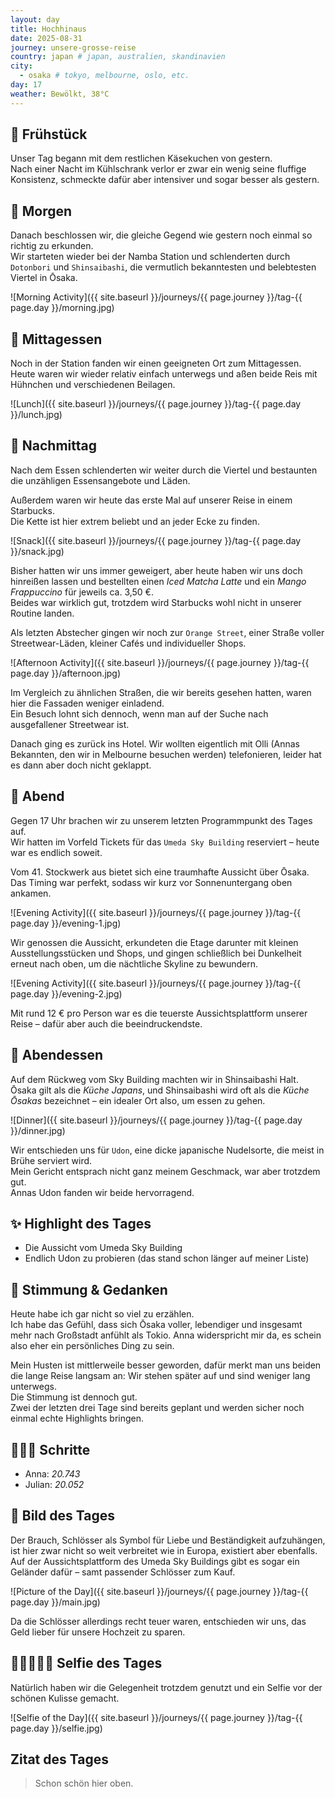 ```yaml
---
layout: day
title: Hochhinaus
date: 2025-08-31
journey: unsere-grosse-reise
country: japan # japan, australien, skandinavien
city:
  - osaka # tokyo, melbourne, oslo, etc.
day: 17
weather: Bewölkt, 38°C
---
```


## 🥐 Frühstück

Unser Tag begann mit dem restlichen Käsekuchen von gestern.  
Nach einer Nacht im Kühlschrank verlor er zwar ein wenig seine fluffige Konsistenz, schmeckte dafür aber intensiver und sogar besser als gestern.

## 🌅 Morgen

Danach beschlossen wir, die gleiche Gegend wie gestern noch einmal so richtig zu erkunden.  
Wir starteten wieder bei der Namba Station und schlenderten durch `Dotonbori` und `Shinsaibashi`, die vermutlich bekanntesten und belebtesten Viertel in Ōsaka.

![Morning Activity]({{ site.baseurl }}/journeys/{{ page.journey }}/tag-{{ page.day }}/morning.jpg)

## 🍣 Mittagessen

Noch in der Station fanden wir einen geeigneten Ort zum Mittagessen.  
Heute waren wir wieder relativ einfach unterwegs und aßen beide Reis mit Hühnchen und verschiedenen Beilagen.

![Lunch]({{ site.baseurl }}/journeys/{{ page.journey }}/tag-{{ page.day }}/lunch.jpg)

## 🌆 Nachmittag

Nach dem Essen schlenderten wir weiter durch die Viertel und bestaunten die unzähligen Essensangebote und Läden.

Außerdem waren wir heute das erste Mal auf unserer Reise in einem Starbucks.  
Die Kette ist hier extrem beliebt und an jeder Ecke zu finden.  

![Snack]({{ site.baseurl }}/journeys/{{ page.journey }}/tag-{{ page.day }}/snack.jpg)

Bisher hatten wir uns immer geweigert, aber heute haben wir uns doch hinreißen lassen und bestellten einen *Iced Matcha Latte* und ein *Mango Frappuccino* für jeweils ca. 3,50 €.  
Beides war wirklich gut, trotzdem wird Starbucks wohl nicht in unserer Routine landen.

Als letzten Abstecher gingen wir noch zur `Orange Street`, einer Straße voller Streetwear-Läden, kleiner Cafés und individueller Shops.  

![Afternoon Activity]({{ site.baseurl }}/journeys/{{ page.journey }}/tag-{{ page.day }}/afternoon.jpg)

Im Vergleich zu ähnlichen Straßen, die wir bereits gesehen hatten, waren hier die Fassaden weniger einladend.  
Ein Besuch lohnt sich dennoch, wenn man auf der Suche nach ausgefallener Streetwear ist.  

Danach ging es zurück ins Hotel. Wir wollten eigentlich mit Olli (Annas Bekannten, den wir in Melbourne besuchen werden) telefonieren, leider hat es dann aber doch nicht geklappt.

## 🌙 Abend

Gegen 17 Uhr brachen wir zu unserem letzten Programmpunkt des Tages auf.  
Wir hatten im Vorfeld Tickets für das `Umeda Sky Building` reserviert – heute war es endlich soweit.  

Vom 41. Stockwerk aus bietet sich eine traumhafte Aussicht über Ōsaka.  
Das Timing war perfekt, sodass wir kurz vor Sonnenuntergang oben ankamen.

![Evening Activity]({{ site.baseurl }}/journeys/{{ page.journey }}/tag-{{ page.day }}/evening-1.jpg)

Wir genossen die Aussicht, erkundeten die Etage darunter mit kleinen Ausstellungsstücken und Shops, und gingen schließlich bei Dunkelheit erneut nach oben, um die nächtliche Skyline zu bewundern.  

![Evening Activity]({{ site.baseurl }}/journeys/{{ page.journey }}/tag-{{ page.day }}/evening-2.jpg)

Mit rund 12 € pro Person war es die teuerste Aussichtsplattform unserer Reise – dafür aber auch die beeindruckendste.

## 🍜 Abendessen

Auf dem Rückweg vom Sky Building machten wir in Shinsaibashi Halt.  
Ōsaka gilt als die *Küche Japans*, und Shinsaibashi wird oft als die *Küche Ōsakas* bezeichnet – ein idealer Ort also, um essen zu gehen.  

![Dinner]({{ site.baseurl }}/journeys/{{ page.journey }}/tag-{{ page.day }}/dinner.jpg)

Wir entschieden uns für `Udon`, eine dicke japanische Nudelsorte, die meist in Brühe serviert wird.  
Mein Gericht entsprach nicht ganz meinem Geschmack, war aber trotzdem gut.  
Annas Udon fanden wir beide hervorragend.

## ✨ Highlight des Tages

- Die Aussicht vom Umeda Sky Building  
- Endlich Udon zu probieren (das stand schon länger auf meiner Liste)  

## 💭 Stimmung & Gedanken

Heute habe ich gar nicht so viel zu erzählen.  
Ich habe das Gefühl, dass sich Ōsaka voller, lebendiger und insgesamt mehr nach Großstadt anfühlt als Tokio.
Anna widerspricht mir da, es schein also eher ein persönliches Ding zu sein.

Mein Husten ist mittlerweile besser geworden, dafür merkt man uns beiden die lange Reise langsam an: Wir stehen später auf und sind weniger lang unterwegs.  
Die Stimmung ist dennoch gut.  
Zwei der letzten drei Tage sind bereits geplant und werden sicher noch einmal echte Highlights bringen.  

## 🏃🏽‍♀️ Schritte

- Anna: _20.743_  
- Julian: _20.052_  

## 📸 Bild des Tages

Der Brauch, Schlösser als Symbol für Liebe und Beständigkeit aufzuhängen, ist hier zwar nicht so weit verbreitet wie in Europa, existiert aber ebenfalls.  
Auf der Aussichtsplattform des Umeda Sky Buildings gibt es sogar ein Geländer dafür – samt passender Schlösser zum Kauf.  

![Picture of the Day]({{ site.baseurl }}/journeys/{{ page.journey }}/tag-{{ page.day }}/main.jpg)

Da die Schlösser allerdings recht teuer waren, entschieden wir uns, das Geld lieber für unsere Hochzeit zu sparen.  

## 👩🏻‍🤝‍👨🏽 Selfie des Tages

Natürlich haben wir die Gelegenheit trotzdem genutzt und ein Selfie vor der schönen Kulisse gemacht.  

![Selfie of the Day]({{ site.baseurl }}/journeys/{{ page.journey }}/tag-{{ page.day }}/selfie.jpg)

## Zitat des Tages

> Schon schön hier oben.
